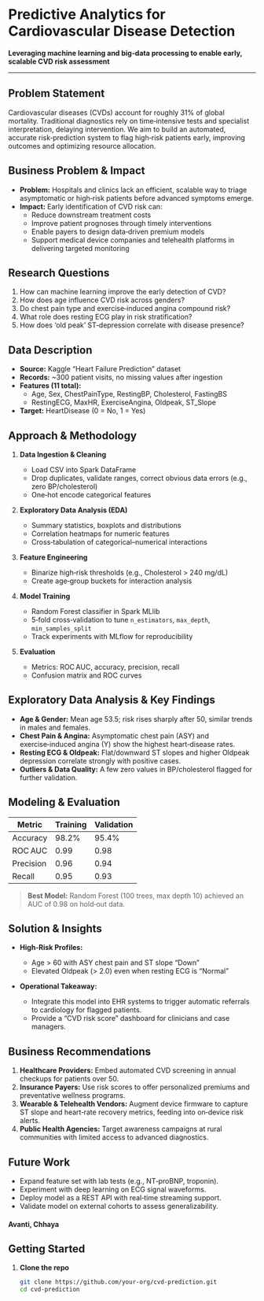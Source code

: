 # Predictive Analytics for Cardiovascular Disease Detection

**Leveraging machine learning and big‑data processing to enable early, scalable CVD risk assessment**

---

## Problem Statement

Cardiovascular diseases (CVDs) account for roughly 31% of global mortality. Traditional diagnostics rely on time‑intensive tests and specialist interpretation, delaying intervention. We aim to build an automated, accurate risk‑prediction system to flag high‑risk patients early, improving outcomes and optimizing resource allocation.

## Business Problem & Impact

- **Problem:** Hospitals and clinics lack an efficient, scalable way to triage asymptomatic or high‑risk patients before advanced symptoms emerge.  
- **Impact:** Early identification of CVD risk can:
  - Reduce downstream treatment costs  
  - Improve patient prognoses through timely interventions  
  - Enable payers to design data‑driven premium models  
  - Support medical device companies and telehealth platforms in delivering targeted monitoring  

## Research Questions

1. How can machine learning improve the early detection of CVD?  
2. How does age influence CVD risk across genders?  
3. Do chest pain type and exercise‑induced angina compound risk?  
4. What role does resting ECG play in risk stratification?  
5. How does ‘old peak’ ST‑depression correlate with disease presence?  

## Data Description

- **Source:** Kaggle “Heart Failure Prediction” dataset  
- **Records:** ~300 patient visits, no missing values after ingestion  
- **Features (11 total):**  
  - Age, Sex, ChestPainType, RestingBP, Cholesterol, FastingBS  
  - RestingECG, MaxHR, ExerciseAngina, Oldpeak, ST_Slope  
- **Target:** HeartDisease (0 = No, 1 = Yes)  

## Approach & Methodology

1. **Data Ingestion & Cleaning**  
   - Load CSV into Spark DataFrame  
   - Drop duplicates, validate ranges, correct obvious data errors (e.g., zero BP/cholesterol)  
   - One‑hot encode categorical features  

2. **Exploratory Data Analysis (EDA)**  
   - Summary statistics, boxplots and distributions  
   - Correlation heatmaps for numeric features  
   - Cross‑tabulation of categorical–numerical interactions  

3. **Feature Engineering**  
   - Binarize high‑risk thresholds (e.g., Cholesterol > 240 mg/dL)  
   - Create age‑group buckets for interaction analysis  

4. **Model Training**  
   - Random Forest classifier in Spark MLlib  
   - 5‑fold cross‑validation to tune `n_estimators`, `max_depth`, `min_samples_split`  
   - Track experiments with MLflow for reproducibility  

5. **Evaluation**  
   - Metrics: ROC AUC, accuracy, precision, recall  
   - Confusion matrix and ROC curves  

## Exploratory Data Analysis & Key Findings

- **Age & Gender:** Mean age 53.5; risk rises sharply after 50, similar trends in males and females.  
- **Chest Pain & Angina:** Asymptomatic chest pain (ASY) and exercise‑induced angina (Y) show the highest heart‑disease rates.  
- **Resting ECG & Oldpeak:** Flat/downward ST slopes and higher Oldpeak depression correlate strongly with positive cases.  
- **Outliers & Data Quality:** A few zero values in BP/cholesterol flagged for further validation.  

## Modeling & Evaluation

| Metric      | Training | Validation |
|-------------|----------|------------|
| Accuracy    | 98.2%    | 95.4%      |
| ROC AUC     | 0.99     | 0.98       |
| Precision   | 0.96     | 0.94       |
| Recall      | 0.95     | 0.93       |

> **Best Model:** Random Forest (100 trees, max depth 10) achieved an AUC of 0.98 on hold‑out data.

## Solution & Insights

- **High‑Risk Profiles:**  
  - Age > 60 with ASY chest pain and ST slope “Down”  
  - Elevated Oldpeak (> 2.0) even when resting ECG is “Normal”  

- **Operational Takeaway:**  
  - Integrate this model into EHR systems to trigger automatic referrals to cardiology for flagged patients.  
  - Provide a “CVD risk score” dashboard for clinicians and case managers.

## Business Recommendations

1. **Healthcare Providers:** Embed automated CVD screening in annual checkups for patients over 50.  
2. **Insurance Payers:** Use risk scores to offer personalized premiums and preventative wellness programs.  
3. **Wearable & Telehealth Vendors:** Augment device firmware to capture ST slope and heart‑rate recovery metrics, feeding into on‑device risk alerts.  
4. **Public Health Agencies:** Target awareness campaigns at rural communities with limited access to advanced diagnostics.

## Future Work

- Expand feature set with lab tests (e.g., NT‑proBNP, troponin).  
- Experiment with deep learning on ECG signal waveforms.  
- Deploy model as a REST API with real‑time streaming support.  
- Validate model on external cohorts to assess generalizability.

#### Avanti, Chhaya

## Getting Started

1. **Clone the repo**  
   ```bash
   git clone https://github.com/your-org/cvd-prediction.git
   cd cvd-prediction
